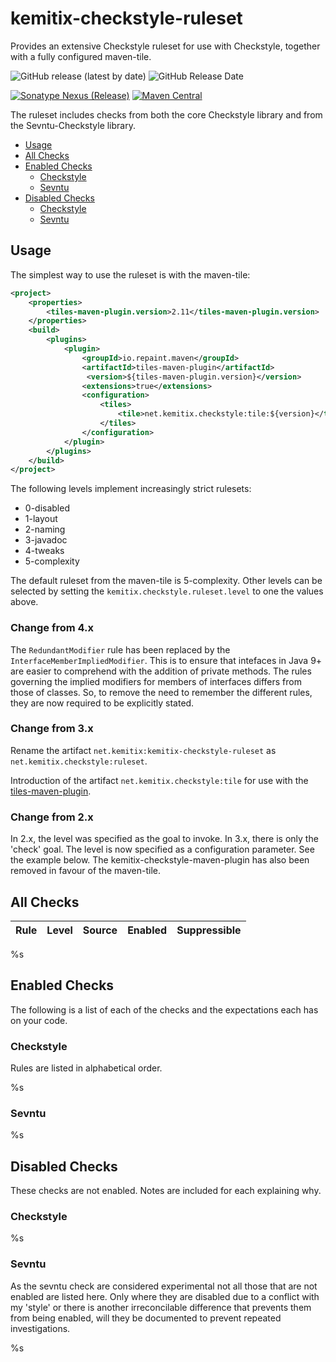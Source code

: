 # kemitix-checkstyle-ruleset

Provides an extensive Checkstyle ruleset for use with Checkstyle, together with a fully configured maven-tile.

![GitHub release (latest by date)](
https://img.shields.io/github/v/release/kemitix/kemitix-checkstyle-ruleset?style=for-the-badge)
![GitHub Release Date](
https://img.shields.io/github/release-date/kemitix/kemitix-checkstyle-ruleset?style=for-the-badge)

[![Sonatype Nexus (Release)](https://img.shields.io/nexus/r/https/oss.sonatype.org/net.kemitix.checkstyle/ruleset.svg?style=for-the-badge)](https://repo1.maven.org/maven2/net/kemitix/checkstyle/)
[![Maven Central](https://img.shields.io/maven-central/v/net.kemitix.checkstyle/ruleset.svg?style=for-the-badge)](https://search.maven.org/search?q=g:net.kemitix.checkstyle)

The ruleset includes checks from both the core Checkstyle library and from the Sevntu-Checkstyle library.

* [Usage](#usage)
* [All Checks](#all-checks)
* [Enabled Checks](#enabled-checks)
    * [Checkstyle](#checkstyle)
    * [Sevntu](#sevntu)
* [Disabled Checks](#disabled-checks)
    * [Checkstyle](#checkstyle-1)
    * [Sevntu](#sevntu-1)

## Usage

The simplest way to use the ruleset is with the maven-tile:

```xml
<project>
    <properties>
        <tiles-maven-plugin.version>2.11</tiles-maven-plugin.version>
    </properties>
    <build>
        <plugins>
            <plugin>
                <groupId>io.repaint.maven</groupId>
                <artifactId>tiles-maven-plugin</artifactId>
                 <version>${tiles-maven-plugin.version}</version>
                <extensions>true</extensions>
                <configuration>
                    <tiles>
                        <tile>net.kemitix.checkstyle:tile:${version}</tile>
                    </tiles>
                </configuration>
            </plugin>
        </plugins>
    </build>
</project>
```

The following levels implement increasingly strict rulesets:

* 0-disabled
* 1-layout
* 2-naming
* 3-javadoc
* 4-tweaks
* 5-complexity

The default ruleset from the maven-tile is 5-complexity. Other levels can be selected by setting the `kemitix.checkstyle.ruleset.level` to one the values above.

### Change from 4.x

The `RedundantModifier` rule has been replaced by the `InterfaceMemberImpliedModifier`. This is to ensure that intefaces
in Java 9+ are easier to comprehend with the addition of private methods. The rules governing the implied modifiers for
members of interfaces differs from those of classes. So, to remove the need to remember the different rules, they are 
now required to be explicitly stated.

### Change from 3.x

Rename the artifact `net.kemitix:kemitix-checkstyle-ruleset` as `net.kemitix.checkstyle:ruleset`.

Introduction of the artifact `net.kemitix.checkstyle:tile` for use with the [tiles-maven-plugin](https://github.com/repaint-io/maven-tiles).

### Change from 2.x

In 2.x, the level was specified as the goal to invoke. In 3.x, there is only the 'check' goal. The level is now specified as a configuration parameter. See the example below. The kemitix-checkstyle-maven-plugin has also been removed in favour of the maven-tile.

## All Checks

Rule|Level|Source|Enabled|Suppressible
----|-----|------|-------|------------
%s

## Enabled Checks

The following is a list of each of the checks and the expectations each has on your code.

### Checkstyle

Rules are listed in alphabetical order.

%s

### Sevntu

%s

## Disabled Checks

These checks are not enabled. Notes are included for each explaining why.

### Checkstyle

%s

### Sevntu

As the sevntu check are considered experimental not all those that are not enabled are listed here. Only where they are disabled due to a conflict with my 'style' or there is another irreconcilable difference that prevents them from being enabled, will they be documented to prevent repeated investigations.

%s

[Effective Java]: http://amzn.to/2aSz6GE

